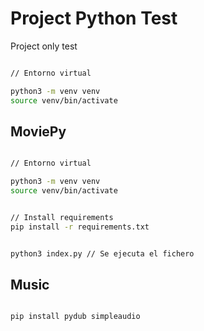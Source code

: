 # Project Python Test

Project only test

```sh

// Entorno virtual

python3 -m venv venv
source venv/bin/activate

```



## MoviePy

```sh

// Entorno virtual

python3 -m venv venv
source venv/bin/activate


// Install requirements
pip install -r requirements.txt


python3 index.py // Se ejecuta el fichero

```




## Music

```sh

pip install pydub simpleaudio

```